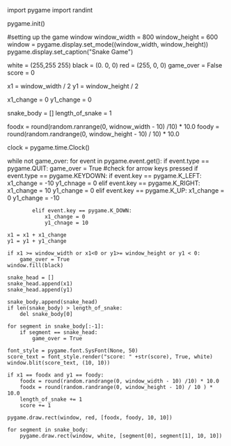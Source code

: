 







import pygame
import randint 

pygame.init()

#setting up the game window
window_width = 800
window_height = 600
window = pygame.display.set_mode((window_width, window_height))
pygame.display.set_caption("Snake Game")

white = (255,255 255)
black = (0. 0, 0)
red = (255, 0, 0)
game_over = False
score = 0

x1 = window_width / 2 
y1 = window_height / 2


x1_change = 0 
y1_change = 0

snake_body = []
length_of_snake = 1

foodx = round(random.ranrange(0, widnow_width - 10) /10) * 10.0
foody = round(random.randrange(0, window_height - 10) / 10) * 10.0

clock = pygame.time.Clock()

while not game_over: 
    for event in pygame.event.get(): 
        if event.type == pygame.QUIT:
            game_over = True
        #check for arrow keys pressed 
        if event.type == pygame.KEYDOWN:
            if event.key == pygame.K_LEFT:
                x1_change = -10
                y1_chnage = 0
            elif event.key == pygame.K_RIGHT:
                x1_change = 10
                y1_change = 0
            elif event.key == pygame.K_UP:
                x1_change = 0 
                y1_change = -10 

            elif event.key == pygame.K_DOWN:
                x1_change = 0 
                y1_chnage = 10 

    x1 = x1 + x1_change
    y1 = y1 + y1_change

    if x1 >= window_width or x1<0 or y1>= window_height or y1 < 0:
        game_over = True 
    window.fill(black)

    snake_head = []
    snake_head.append(x1)
    snake_head.append(y1)

    snake_body.append(snake_head)
    if len(snake_body) > length_of_snake:
        del snake_body[0]

    for segment in snake_body[:-1]:
        if segment == snake_head:
            game_over = True 

    font_style = pygame.font.SysFont(None, 50)
    score_text = font_style.render("score: " +str(score), True, white) 
    window.blit(score_text, (10, 10))

    if x1 == foodx and y1 == foody:
        foodx = round(random.randrange(0, window_width - 10) /10) * 10.0
        foodx = round(random.randrange(0, window_height - 10) / 10 ) * 10.0 
        length_of_snake += 1 
        score += 1

    pygame.draw.rect(window, red, [foodx, foody, 10, 10])

    for segment in snake_body:
        pygame.draw.rect(window, white, [segment[0], segment[1], 10, 10])
        

